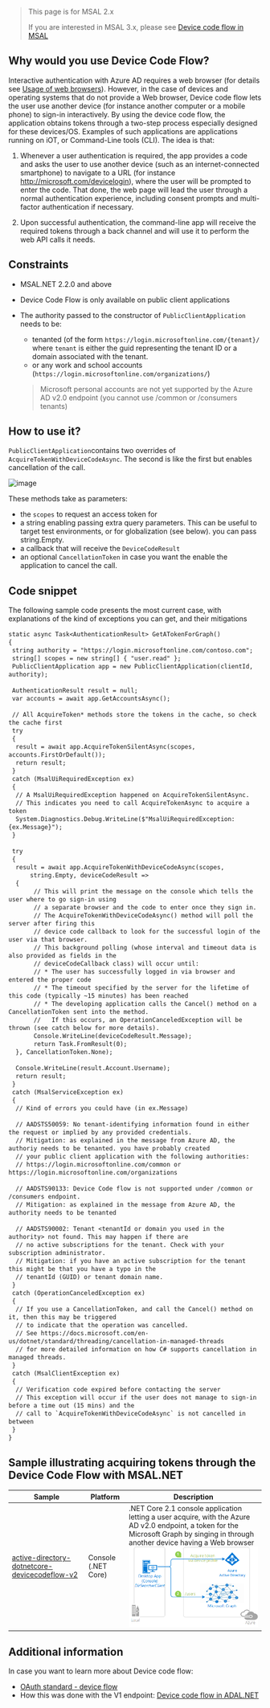 > This page is for MSAL 2.x
> 
> If you are interested in MSAL 3.x, please see [Device code flow in MSAL](Device-Code-Flow)

## Why would you use Device Code Flow?

Interactive authentication with Azure AD requires a web browser (for details see [Usage of web browsers](MSAL.NET-uses-web-browser)). However, in the case of devices and operating systems that do not provide a Web browser, Device code flow lets the user use another device (for instance another computer or a mobile phone) to sign-in interactively. By using the device code flow, the application obtains tokens through a two-step process especially designed for these devices/OS. Examples of such applications are applications running on iOT, or Command-Line tools (CLI). The idea is that:

1. Whenever a user authentication is required, the app provides a code and asks the user to use another device (such as an internet-connected smartphone) to navigate to a URL (for instance http://microsoft.com/devicelogin), where the user will be prompted to enter the code. That done, the web page will lead the user through a normal authentication experience, including consent prompts and multi-factor authentication if necessary.

2. Upon successful authentication, the command-line app will receive the required tokens through a back channel and will use it to perform the web API calls it needs.

## Constraints

- MSAL.NET 2.2.0 and above
- Device Code Flow is only available on public client applications
- The authority passed to the constructor of `PublicClientApplication` needs to be:
  - tenanted (of the form `https://login.microsoftonline.com/{tenant}/` where `tenant` is either the guid representing the tenant ID or a domain associated with the tenant.
  - or any work and school accounts (`https://login.microsoftonline.com/organizations/`)

  > Microsoft personal accounts are not yet supported by the Azure AD v2.0 endpoint (you cannot use /common or /consumers tenants)

## How to use it?

`PublicClientApplication`contains two overrides of `AcquireTokenWithDeviceCodeAsync`. The second is like the first but enables cancellation of the call.

![image](https://user-images.githubusercontent.com/13203188/46328474-4364c080-c5bc-11e8-8865-582d1933eb2d.png)

These methods take as parameters:
- the `scopes` to request an access token for
- a string enabling passing extra query parameters. This can be useful to target test environments, or for globalization (see below). you can pass string.Empty.
- a callback that will receive the `DeviceCodeResult`
- an optional `CancellationToken` in case you want the enable the application to cancel the call.

## Code snippet

The following sample code presents the most current case, with explanations of the kind of exceptions you can get, and their mitigations

```CSharp
static async Task<AuthenticationResult> GetATokenForGraph()
{
 string authority = "https://login.microsoftonline.com/contoso.com";
 string[] scopes = new string[] { "user.read" };
 PublicClientApplication app = new PublicClientApplication(clientId, authority);

 AuthenticationResult result = null;
 var accounts = await app.GetAccountsAsync();

 // All AcquireToken* methods store the tokens in the cache, so check the cache first
 try
 {
  result = await app.AcquireTokenSilentAsync(scopes, accounts.FirstOrDefault());
  return result;
 }
 catch (MsalUiRequiredException ex)
 {
  // A MsalUiRequiredException happened on AcquireTokenSilentAsync. 
  // This indicates you need to call AcquireTokenAsync to acquire a token
  System.Diagnostics.Debug.WriteLine($"MsalUiRequiredException: {ex.Message}");
 }

 try
 {
  result = await app.AcquireTokenWithDeviceCodeAsync(scopes,
      string.Empty, deviceCodeResult =>
  {
       // This will print the message on the console which tells the user where to go sign-in using 
       // a separate browser and the code to enter once they sign in.
       // The AcquireTokenWithDeviceCodeAsync() method will poll the server after firing this
       // device code callback to look for the successful login of the user via that browser.
       // This background polling (whose interval and timeout data is also provided as fields in the 
       // deviceCodeCallback class) will occur until:
       // * The user has successfully logged in via browser and entered the proper code
       // * The timeout specified by the server for the lifetime of this code (typically ~15 minutes) has been reached
       // * The developing application calls the Cancel() method on a CancellationToken sent into the method.
       //   If this occurs, an OperationCanceledException will be thrown (see catch below for more details).
       Console.WriteLine(deviceCodeResult.Message);
       return Task.FromResult(0);
  }, CancellationToken.None);

  Console.WriteLine(result.Account.Username);
  return result;
 }
 catch (MsalServiceException ex)
 {
  // Kind of errors you could have (in ex.Message)

  // AADSTS50059: No tenant-identifying information found in either the request or implied by any provided credentials.
  // Mitigation: as explained in the message from Azure AD, the authoriy needs to be tenanted. you have probably created
  // your public client application with the following authorities:
  // https://login.microsoftonline.com/common or https://login.microsoftonline.com/organizations

  // AADSTS90133: Device Code flow is not supported under /common or /consumers endpoint.
  // Mitigation: as explained in the message from Azure AD, the authority needs to be tenanted

  // AADSTS90002: Tenant <tenantId or domain you used in the authority> not found. This may happen if there are 
  // no active subscriptions for the tenant. Check with your subscription administrator.
  // Mitigation: if you have an active subscription for the tenant this might be that you have a typo in the 
  // tenantId (GUID) or tenant domain name.
 }
 catch (OperationCanceledException ex)
 {
  // If you use a CancellationToken, and call the Cancel() method on it, then this may be triggered
  // to indicate that the operation was cancelled. 
  // See https://docs.microsoft.com/en-us/dotnet/standard/threading/cancellation-in-managed-threads 
  // for more detailed information on how C# supports cancellation in managed threads.
 }
 catch (MsalClientException ex)
 {
  // Verification code expired before contacting the server
  // This exception will occur if the user does not manage to sign-in before a time out (15 mins) and the
  // call to `AcquireTokenWithDeviceCodeAsync` is not cancelled in between
 }
}
```

## Sample illustrating acquiring tokens through the Device Code Flow with MSAL.NET
Sample | Platform | Description 
------ | -------- | -----------
[active-directory-dotnetcore-devicecodeflow-v2](https://github.com/Azure-Samples/active-directory-dotnetcore-devicecodeflow-v2) | Console (.NET Core) | .NET Core 2.1 console application letting a user acquire, with the Azure AD v2.0 endpoint, a token for the Microsoft Graph by singing in through another device having a Web browser ![](https://github.com/Azure-Samples/active-directory-dotnetcore-devicecodeflow-v2/blob/master/ReadmeFiles/Topology.png)

## Additional information

In case you want to learn more about Device code flow:
- [OAuth standard - device flow](https://tools.ietf.org/html/draft-ietf-oauth-device-flow-07#section-3.4)
- How this was done with the V1 endpoint: [Device code flow in ADAL.NET](https://github.com/AzureAD/azure-activedirectory-library-for-dotnet/wiki/Device-profile-for-devices-without-web-browsers)

<!-- 
- [2.0 Protocols - OAuth 2.0 device code flow](https://docs.microsoft.com/en-us/azure/active-directory/develop/v2-oauth2-device-code-flow) to come
-->
